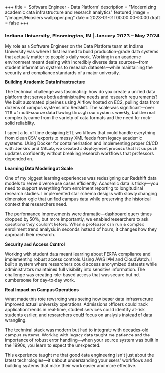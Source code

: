 +++
title = 'Software Engineer - Data Platform'
description = "Modernizing academic data infrastructure and research analytics"
featured_image = "/images/Hoosiers wallpaper.png"
date = 2023-01-01T00:00:00-00:00
draft = false
+++

### Indiana University, Bloomington, IN | January 2023 – May 2024

My role as a Software Engineer on the Data Platform team at Indiana University was where I first learned to build production-grade data systems that actually matter to people's daily work. Working in an academic environment meant dealing with incredibly diverse data sources—from student information systems to research datasets—while maintaining the security and compliance standards of a major university.

**Building Academic Data Infrastructure**

The technical challenge was fascinating: how do you create a unified data platform that serves both administrative needs and research requirements? We built automated pipelines using Airflow hosted on EC2, pulling data from dozens of campus systems into Redshift. The scale was significant—over 1TB of multi-source data flowing through our systems weekly, but the real complexity came from the variety of data formats and the need for rock-solid reliability.

I spent a lot of time designing ETL workflows that could handle everything from clean CSV exports to messy XML feeds from legacy academic systems. Using Docker for containerization and implementing proper CI/CD with Jenkins and GitLab, we created a deployment process that let us push updates confidently without breaking research workflows that professors depended on.

**Learning Data Modeling at Scale**

One of my biggest learning experiences was redesigning our Redshift data models to serve diverse use cases efficiently. Academic data is tricky—you need to support everything from enrollment reporting to longitudinal research studies. I implemented star schema designs with slowly changing dimension logic that unified campus data while preserving the historical context that researchers need.

The performance improvements were dramatic—dashboard query times dropped by 50%, but more importantly, we enabled researchers to ask questions they couldn't before. When a professor can run a complex enrollment trend analysis in seconds instead of hours, it changes how they approach their research.

**Security and Access Control**

Working with student data meant learning about FERPA compliance and implementing robust access controls. Using AWS IAM and CloudWatch, I built a system where researchers could access anonymized datasets while administrators maintained full visibility into sensitive information. The challenge was creating role-based access that was secure but not cumbersome for day-to-day work.

**Real Impact on Campus Operations**

What made this role rewarding was seeing how better data infrastructure improved actual university operations. Admissions officers could track application trends in real-time, student services could identify at-risk students earlier, and researchers could focus on analysis instead of data wrangling.

The technical stack was modern but had to integrate with decades-old campus systems. Working with legacy data taught me patience and the importance of robust error handling—when your source system was built in the 1990s, you learn to expect the unexpected.

This experience taught me that good data engineering isn't just about the latest technologies—it's about understanding your users' workflows and building systems that make their work easier and more effective.